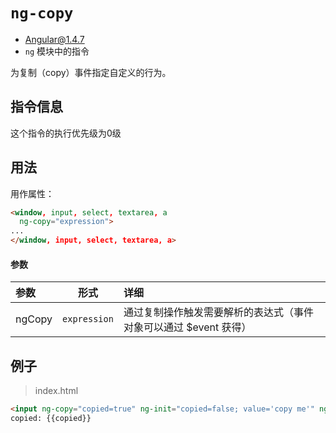 # `ng-copy`
- Angular@1.4.7
- `ng` 模块中的指令

为复制（copy）事件指定自定义的行为。


## 指令信息

这个指令的执行优先级为0级

## 用法

用作属性：

``` html
<window, input, select, textarea, a
  ng-copy="expression">
...
</window, input, select, textarea, a>
```


#### 参数

| 参数 | 形式 | 详细 |
|:----|:---:|:----|
|ngCopy|`expression`| 通过复制操作触发需要解析的表达式（事件对象可以通过 $event 获得）|


## 例子

> index.html

``` html
<input ng-copy="copied=true" ng-init="copied=false; value='copy me'" ng-model="value">
copied: {{copied}}

```
